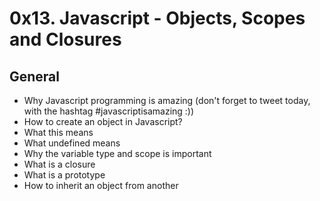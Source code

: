 # 0x13. Javascript - Objects, Scopes and Closures

## General

- Why Javascript programming is amazing (don't forget to tweet today, with the hashtag #javascriptisamazing :))
- How to create an object in Javascript?
- What this means
- What undefined means
- Why the variable type and scope is important
- What is a closure
- What is a prototype
- How to inherit an object from another
